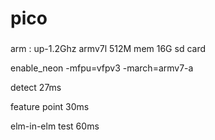 # pico
###
arm : up-1.2Ghz armv7l  512M mem 16G sd card

 enable_neon  -mfpu=vfpv3 -march=armv7-a 

detect 27ms

feature point 30ms

elm-in-elm test 60ms
